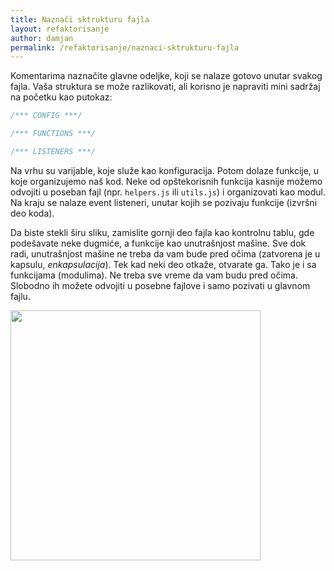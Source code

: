 ```yaml
---
title: Naznači sktrukturu fajla
layout: refaktorisanje
author: damjan
permalink: /refaktorisanje/naznaci-sktrukturu-fajla
---
```


Komentarima naznačite glavne odeljke, koji se nalaze gotovo unutar svakog fajla. Vaša struktura se može razlikovati, ali korisno je napraviti mini sadržaj na početku kao putokaz:

```javascript
/*** CONFIG ***/

/*** FUNCTIONS ***/

/*** LISTENERS ***/
```

Na vrhu su varijable, koje služe kao konfiguracija. Potom dolaze funkcije, u koje organizujemo naš kod. Neke od opštekorisnih funkcija kasnije možemo odvojiti u poseban fajl (npr. `helpers.js` ili `utils.js`) i organizovati kao modul. Na kraju se nalaze event listeneri, unutar kojih se pozivaju funkcije (izvršni deo koda).

Da biste stekli širu sliku, zamislite gornji deo fajla kao kontrolnu tablu, gde podešavate neke dugmiće, a funkcije kao unutrašnjost mašine. Sve dok radi, unutrašnjost mašine ne treba da vam bude pred očima (zatvorena je u kapsulu, *enkapsulacija*). Tek kad neki deo otkaže, otvarate ga. Tako je i sa funkcijama (modulima). Ne treba sve vreme da vam budu pred očima. Slobodno ih možete odvojiti u posebne fajlove i samo pozivati u glavnom fajlu.

<img src='https://upload.wikimedia.org/wikipedia/commons/0/09/Plc_control_panel.JPG' width='400'>
